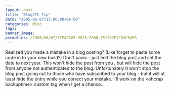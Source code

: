 ```yaml
---
layout: post
title: "BlogCFC Tip"
date: "2005-06-07T15:06:00+06:00"
categories: Misc 
tags: 
banner_image: 
permalink: /2005/06/07/57FA9C03-9823-E880-751262F1C03C545B
---
```


Realized you made a mistake in a blog posting? (Like forget to paste some code in to your new build?) Don't panic - just edit the blog post and set the date to next year. This won't hide the post from you , but will hide the post from anyone not authenticated to the blog. Unfortunately it won't stop the blog post going out to those who have subscribed to your blog - but it will at least hide the entry while you correct your mistake. I'll work on the &lt;ohcrap backuptime&gt; custom tag when I get a chance..